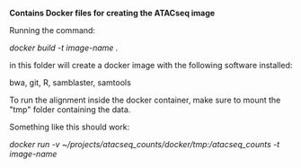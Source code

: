 **Contains Docker files for creating the ATACseq image**

Running the command: 

*docker build -t image-name .* 

in this folder will create a docker image with the following software installed:

bwa, git, R, samblaster, samtools

To run the alignment inside the docker container, make sure to mount the "tmp" folder containing the data. 

Something like this should work:

*docker run -v ~/projects/atacseq_counts/docker/tmp:/atacseq_counts -t image-name*


